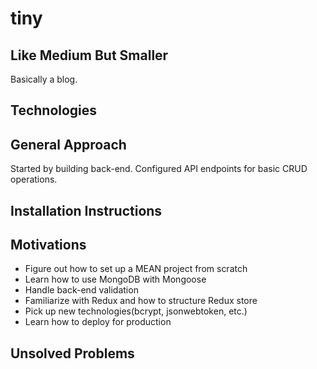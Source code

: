 # tiny

## Like Medium But Smaller
Basically a blog.

## Technologies 

## General Approach
Started by building back-end. Configured API endpoints for basic CRUD operations.

## Installation Instructions

## Motivations
- Figure out how to set up a MEAN project from scratch
- Learn how to use MongoDB with Mongoose 
- Handle back-end validation
- Familiarize with Redux and how to structure Redux store
- Pick up new technologies(bcrypt, jsonwebtoken, etc.)
- Learn how to deploy for production

## Unsolved Problems